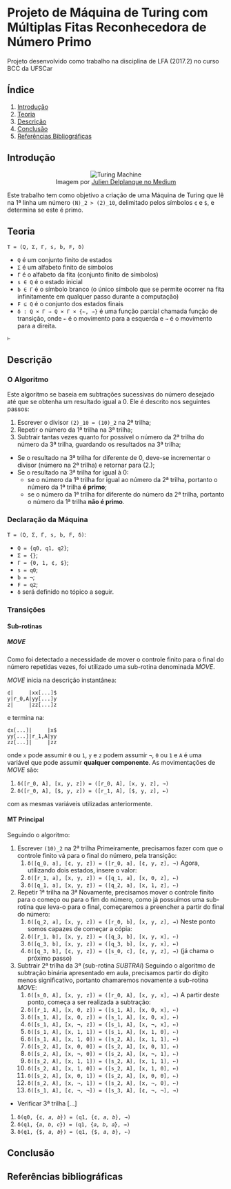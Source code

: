 # Projeto de Máquina de Turing com Múltiplas Fitas Reconhecedora de Número Primo

Projeto desenvolvido como trabalho na disciplina de LFA (2017.2) no curso BCC da UFSCar

## Índice

1. [Introdução](#introdução)
2. [Teoria](#teoria)
3. [Descrição](#descrição)
4. [Conclusão](#conclusão)
5. [Referências Bibliográficas](#referências-bibliográficas)

## Introdução

<p align="center">
    <img alt="Turing Machine" src="https://pagez.com/attachments/337/article/3508/e22a805a0cab3825ecddce1102553c02.gif" />
    <br>
    Imagem por <a href="https://medium.com/concerning-pharo/a-turing-machine-simulator-written-in-pharo-fda74e1a705b">Julien Delplanque no Medium</a>
</p>

Este trabalho tem como objetivo a criação de uma Máquina de Turing que lê na 1ª linha um número `(N)_2 > (2)_10`, delimitado pelos símbolos `¢` e `$`, e determina se este é primo.

## Teoria

`T = (Q, Σ, Γ, s, b, F, δ)`

- `Q` é um conjunto finito de estados
- `Σ` é um alfabeto finito de símbolos
- `Γ` é o alfabeto da fita (conjunto finito de símbolos)
- `s ∈ Q` é o estado inicial
- `b ∈ Γ` é o símbolo branco (o único símbolo que se permite ocorrer na fita infinitamente em qualquer passo durante a computação)
- `F ⊆ Q` é o conjunto dos estados finais
- `δ : Q × Γ ⇒ Q × Γ × {←, →}` é uma função parcial chamada função de transição, onde `←` é o movimento para a esquerda e `→` é o movimento para a direita.

`⊢`

## Descrição

### O Algoritmo

Este algoritmo se baseia em subtrações sucessivas do número desejado até que se obtenha um resultado igual a 0. Ele é descrito nos seguintes passos:

1. Escrever o divisor `(2)_10 = (10)_2` na 2ª trilha;
2. Repetir o número da 1ª trilha na 3ª trilha;
3. Subtrair tantas vezes quanto for possível o número da 2ª trilha do número da 3ª trilha, guardando os resultados na 3ª trilha;
- Se o resultado na 3ª trilha for diferente de 0, deve-se incrementar o divisor (número na 2ª trilha) e retornar para (2.);
- Se o resultado na 3ª trilha for igual à 0:
    - se o número da 1ª trilha for igual ao número da 2ª trilha, portanto o número da 1ª trilha **é primo**;
    - se o número da 1ª trilha for diferente  do número da 2ª trilha, portanto o número da 1ª trilha **não é primo**.

### Declaração da Máquina

`T = (Q, Σ, Γ, s, b, F, δ)`:

- `Q = {q0, q1, q2}`;
- `Σ = {}`;
- `Γ = {0, 1, ¢, $}`;
- `s = q0`;
- `b = ¬`;
- `F = q2`;
- `δ` será definido no tópico a seguir.

### Transições

#### Sub-rotinas

##### _MOVE_

Como foi detectado a necessidade de mover o controle finito para o final do número repetidas vezes, foi utilizado uma sub-rotina denominada _MOVE_.

_MOVE_ inicia na descrição instantânea:

```
¢|     |xx[...]$
y|r_0,A|yy[...]y
z|     |zz[...]z
```

e termina na:

```
¢x[...]|     |x$
yy[...]|r_1,A|yy
zz[...]|     |zz
```

onde `x` pode assumir `0` ou `1`, `y` e `z` podem assumir `¬`, `0` ou `1` e `A` é uma variável que pode assumir **qualquer componente**. As movimentações de _MOVE_ são:

1. `δ([r_0, A], [x, y, z]) = ([r_0, A], [x, y, z], →)`
2. `δ([r_0, A], [$, y, z]) = ([r_1, A], [$, y, z], ←)`

com as mesmas variáveis utilizadas anteriormente.

#### MT Principal

Seguindo o algoritmo:

1. Escrever `(10)_2` na 2ª trilha
    Primeiramente, precisamos fazer com que o controle finito vá para o final do número, pela transição:
    1. `δ([q_0, a], [¢, y, z]) = ([r_0, a], [¢, y, z], →)`
    Agora, utilizando dois estados, insere o valor:
    2. `δ([r_1, a], [x, y, z]) = ([q_1, a], [x, 0, z], ←)`
    3. `δ([q_1, a], [x, y, z]) = ([q_2, a], [x, 1, z], ←)`
2. Repetir 1ª trilha na 3ª
    Novamente, precisamos mover o controle finito para o começo ou para o fim do número, como já possuímos uma sub-rotina que leva-o para o final, começaremos a preencher a partir do final do número:
    1. `δ([q_2, a], [x, y, z]) = ([r_0, b], [x, y, z], →)`
    Neste ponto somos capazes de começar a cópia:
    2. `δ([r_1, b], [x, y, z]) = ([q_3, b], [x, y, x], ←)`
    3. `δ([q_3, b], [x, y, z]) = ([q_3, b], [x, y, x], ←)`
    4. `δ([q_3, b], [¢, y, z]) = ([s_0, c], [¢, y, z], →)` (já chama o próximo passo)
3. Subtrair 2ª trilha da 3ª (sub-rotina _SUBTRAI_)
    Seguindo o algoritmo de subtração binária apresentado em aula, precisamos partir do dígito menos significativo, portanto chamaremos novamente a sub-rotina _MOVE_:
    1. `δ([s_0, A], [x, y, z]) = ([r_0, A], [x, y, x], →)`
    A partir deste ponto, começa a ser realizada a subtração:
    2. `δ([r_1, A], [x, 0, z]) = ([s_1, A], [x, 0, x], ←)`
    3. `δ([s_1, A], [x, 0, z]) = ([s_1, A], [x, 0, x], ←)`
    4. `δ([s_1, A], [x, ¬, z]) = ([s_1, A], [x, ¬, x], ←)`
    5. `δ([s_1, A], [x, 1, 1]) = ([s_1, A], [x, 1, 0], ←)`
    6. `δ([s_1, A], [x, 1, 0]) = ([s_2, A], [x, 1, 1], ←)`
    7. `δ([s_2, A], [x, 0, 0]) = ([s_2, A], [x, 0, 1], ←)`
    8. `δ([s_2, A], [x, ¬, 0]) = ([s_2, A], [x, ¬, 1], ←)`
    9. `δ([s_2, A], [x, 1, 1]) = ([s_2, A], [x, 1, 1], ←)`
    10. `δ([s_2, A], [x, 1, 0]) = ([s_2, A], [x, 1, 0], ←)`
    11. `δ([s_2, A], [x, 0, 1]) = ([s_2, A], [x, 0, 0], ←)`
    12. `δ([s_2, A], [x, ¬, 1]) = ([s_2, A], [x, ¬, 0], ←)`
    13. `δ([s_1, A], [¢, ¬, ¬]) = ([s_3, A], [¢, ¬, ¬], →)`
- Verificar 3ª trilha [...]


1. `δ(q0, {¢, 𝑎, 𝑏}) = (q1, {¢, 𝑎, 𝑏}, →)`
2. `δ(q1, {𝑎, 𝑏, 𝑐}) = (q1, {𝑎, 𝑏, 𝑎}, →)`
3. `δ(q1, {$, 𝑎, 𝑏}) = (q1, {$, 𝑎, 𝑏}, ←)`

## Conclusão

## Referências bibliográficas
